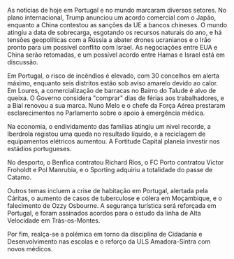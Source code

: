 As notícias de hoje em Portugal e no mundo marcaram diversos setores. No plano internacional, Trump anunciou um acordo comercial com o Japão, enquanto a China contestou as sanções da UE a bancos chineses. O mundo atingiu a data de sobrecarga, esgotando os recursos naturais do ano, e há tensões geopolíticas com a Rússia a abater drones ucranianos e o Irão pronto para um possível conflito com Israel. As negociações entre EUA e China serão retomadas, e um possível acordo entre Hamas e Israel está em discussão.

Em Portugal, o risco de incêndios é elevado, com 30 concelhos em alerta máximo, enquanto seis distritos estão sob aviso amarelo devido ao calor. Em Loures, a comercialização de barracas no Bairro do Talude é alvo de queixa. O Governo considera "comprar" dias de férias aos trabalhadores, e a Bial renovou a sua marca. Nuno Melo e o chefe da Força Aérea prestaram esclarecimentos no Parlamento sobre o apoio à emergência médica.

Na economia, o endividamento das famílias atingiu um nível recorde, a Iberdrola registou uma queda no resultado líquido, e a reciclagem de equipamentos elétricos aumentou. A Fortitude Capital planeia investir nos estádios portugueses.

No desporto, o Benfica contratou Richard Ríos, o FC Porto contratou Victor Froholdt e Pol Manrubia, e o Sporting adquiriu a totalidade do passe de Catamo.

Outros temas incluem a crise de habitação em Portugal, alertada pela Cáritas, o aumento de casos de tuberculose e cólera em Moçambique, e o falecimento de Ozzy Osbourne. A segurança turística será reforçada em Portugal, e foram assinados acordos para o estudo da linha de Alta Velocidade em Trás-os-Montes.

Por fim, realça-se a polémica em torno da disciplina de Cidadania e Desenvolvimento nas escolas e o reforço da ULS Amadora-Sintra com novos médicos.